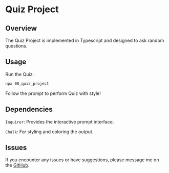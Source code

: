 # Quiz Project

## Overview
The Quiz Project is implemented in Typescript and designed to ask random questions. 

## Usage
Run the Quiz:
```bash
npx 08_quiz_project

```
Follow the prompt to perform Quiz with style!

## Dependencies
`Inquirer`: Provides the interactive prompt interface.

`Chalk`: For styling and coloring the output.

## Issues
If you encounter any issues or have suggestions, please message me on the [GitHub](https://github.com/IqraZainab23).
